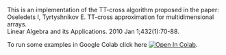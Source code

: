 This is an implementation of the TT-cross algorithm proposed in the paper:  
Oseledets I, Tyrtyshnikov E. TT-cross approximation for multidimensional arrays.  
Linear Algebra and its Applications. 2010 Jan 1;432(1):70-88.

To run some examples in Google Colab click here [![Open In Colab](https://colab.research.google.com/assets/colab-badge.svg)](https://colab.research.google.com/github.com/LuchnikovI/Jax-based-TT-cross-implementationgithub/blob/master/TT_cross_some_examples.ipynb).
